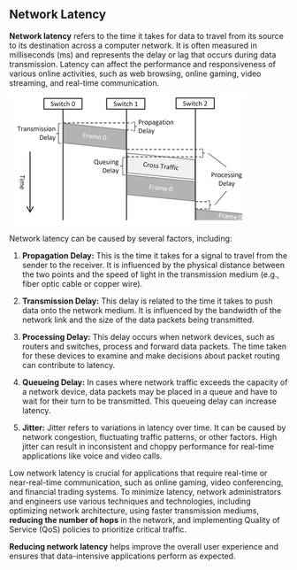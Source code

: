 
## Network Latency

**Network latency** refers to the time it takes for data to travel from its source to its destination across a computer network. It is often measured in milliseconds (ms) and represents the delay or lag that occurs during data transmission. Latency can affect the performance and responsiveness of various online activities, such as web browsing, online gaming, video streaming, and real-time communication.

![network delay](https://raw.githubusercontent.com/mohan-chinnappan-n/project-docs/main/sf/img/network-delay.png)

Network latency can be caused by several factors, including:

1. **Propagation Delay:** This is the time it takes for a signal to travel from the sender to the receiver. It is influenced by the physical distance between the two points and the speed of light in the transmission medium (e.g., fiber optic cable or copper wire).

2. **Transmission Delay:** This delay is related to the time it takes to push data onto the network medium. It is influenced by the bandwidth of the network link and the size of the data packets being transmitted.

3. **Processing Delay:** This delay occurs when network devices, such as routers and switches, process and forward data packets. The time taken for these devices to examine and make decisions about packet routing can contribute to latency.

4. **Queueing Delay:** In cases where network traffic exceeds the capacity of a network device, data packets may be placed in a queue and have to wait for their turn to be transmitted. This queueing delay can increase latency.

5. **Jitter:** Jitter refers to variations in latency over time. It can be caused by network congestion, fluctuating traffic patterns, or other factors. High jitter can result in inconsistent and choppy performance for real-time applications like voice and video calls.

Low network latency is crucial for applications that require real-time or near-real-time communication, such as online gaming, video conferencing, and financial trading systems. To minimize latency, network administrators and engineers use various techniques and technologies, including optimizing network architecture, using faster transmission mediums, **reducing the number of hops** in the network, and implementing Quality of Service (QoS) policies to prioritize critical traffic.

**Reducing network latency** helps improve the overall user experience and ensures that data-intensive applications perform as expected.

